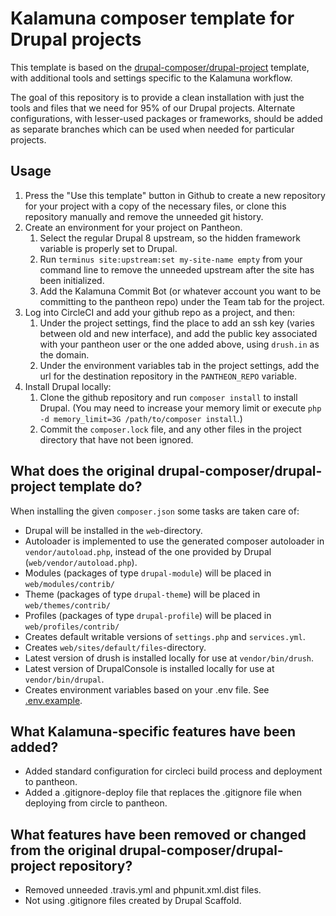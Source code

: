 # Kalamuna composer template for Drupal projects

This template is based on the [drupal-composer/drupal-project](https://github.com/drupal-composer/drupal-project) template, with additional tools and settings specific to the Kalamuna workflow.

The goal of this repository is to provide a clean installation with just the tools and files that we need for 95% of our Drupal projects. Alternate configurations, with lesser-used packages or frameworks, should be added as separate branches which can be used when needed for particular projects.

## Usage

1. Press the "Use this template" button in Github to create a new repository for your project with a copy of the necessary files, or clone this repository manually and remove the unneeded git history.
1. Create an environment for your project on Pantheon.
    1. Select the regular Drupal 8 upstream, so the hidden framework variable is properly set to Drupal.
    1. Run `terminus site:upstream:set my-site-name empty` from your command line to remove the unneeded upstream after the site has been initialized.
    1. Add the Kalamuna Commit Bot (or whatever account you want to be committing to the pantheon repo) under the Team tab for the project.
1. Log into CircleCI and add your github repo as a project, and then:
    1. Under the project settings, find the place to add an ssh key (varies between old and new interface), and add the public key associated with your pantheon user or the one added above, using `drush.in` as the domain.
    1. Under the environment variables tab in the project settings, add the url for the destination repository in the `PANTHEON_REPO` variable.
1. Install Drupal locally:
    1. Clone the github repository and run `composer install` to install Drupal. (You may need to increase your memory limit or execute `php -d memory_limit=3G /path/to/composer install`.)
    1. Commit the `composer.lock` file, and any other files in the project directory that have not been ignored.

## What does the original drupal-composer/drupal-project template do?

When installing the given `composer.json` some tasks are taken care of:

* Drupal will be installed in the `web`-directory.
* Autoloader is implemented to use the generated composer autoloader in `vendor/autoload.php`,
  instead of the one provided by Drupal (`web/vendor/autoload.php`).
* Modules (packages of type `drupal-module`) will be placed in `web/modules/contrib/`
* Theme (packages of type `drupal-theme`) will be placed in `web/themes/contrib/`
* Profiles (packages of type `drupal-profile`) will be placed in `web/profiles/contrib/`
* Creates default writable versions of `settings.php` and `services.yml`.
* Creates `web/sites/default/files`-directory.
* Latest version of drush is installed locally for use at `vendor/bin/drush`.
* Latest version of DrupalConsole is installed locally for use at `vendor/bin/drupal`.
* Creates environment variables based on your .env file. See [.env.example](.env.example).

## What Kalamuna-specific features have been added?
* Added standard configuration for circleci build process and deployment to pantheon.
* Added a .gitignore-deploy file that replaces the .gitignore file when deploying from circle to pantheon.

## What features have been removed or changed from the original drupal-composer/drupal-project repository?
* Removed unneeded .travis.yml and phpunit.xml.dist files.
* Not using .gitignore files created by Drupal Scaffold.
